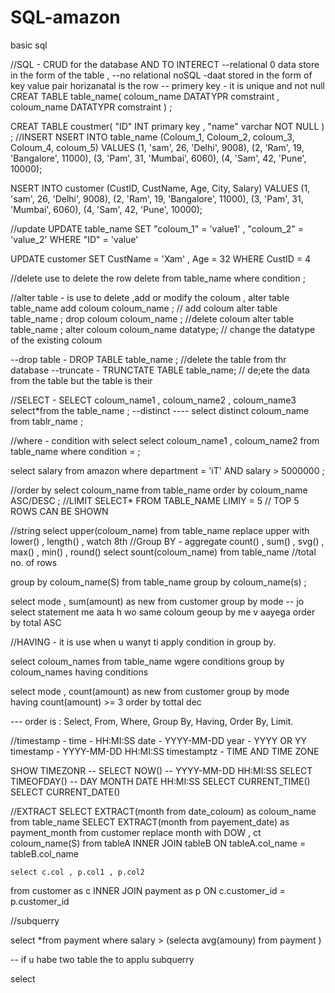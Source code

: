 # SQL-amazon
basic sql

//SQL - CRUD for the database AND TO INTERECT 
--relational 0 data store in the form of the table ,
--no relational noSQL -daat stored in the form of key value pair
horizanatal is the row 
-- primery key - it is unique and not null
CREAT TABLE table_name(
coloum_name DATATYPR comstraint ,
coloum_name DATATYPR comstraint 
) ;

CREAT TABLE coustmer(
"ID" INT primary key ,
"name" varchar NOT NULL
) ;
//INSERT 
NSERT INTO table_name (Coloum_1, Coloum_2, coloum_3, Coloum_4, coloum_5)
VALUES
(1, 'sam', 26, 'Delhi', 9008),
(2, 'Ram', 19, 'Bangalore', 11000),
(3, 'Pam', 31, 'Mumbai', 6060),
(4, 'Sam', 42, 'Pune', 10000);

NSERT INTO customer (CustID, CustName, Age, City, Salary)
VALUES
(1, 'sam', 26, 'Delhi', 9008),
(2, 'Ram', 19, 'Bangalore', 11000),
(3, 'Pam', 31, 'Mumbai', 6060),
(4, 'Sam', 42, 'Pune', 10000);

//update 
UPDATE table_name
SET "coloum_1" = 'value1' , "coloum_2" = 'value_2'
WHERE "ID" = 'value'

UPDATE customer
SET CustName = 'Xam' , Age = 32
WHERE CustID = 4

//delete use to delete the row
delete from table_name where condition ;

//alter table - is use to delete ,add or modify the coloum ,
alter table table_name 
add coloum coloum_name ; // add coloum
alter table table_name ;
drop coloum coloum_name ; //delete coloum
alter table table_name ;
alter coloum coloum_name datatype; // change the datatype of the existing coloum

--drop table - DROP TABLE table_name ; //delete the table from thr database
--truncate - TRUNCTATE TABLE table_name; // de;ete the data from the table but the table is their 

//SELECT - SELECT coloum_name1 , coloum_name2 , coloum_name3
select*from the table_name ;
--distinct   ----   select distinct coloum_name from tablr_name ;

//where - condition with select 
select coloum_name1 , coloum_name2 from table_name 
where condition = ;

select salary from amazon 
where department = 'iT' AND salary > 5000000 ;

//order by 
select coloum_name from table_name 
order by coloum_name ASC/DESC ;
//LIMIT SELECT* FROM TABLE_NAME LIMIY = 5 // TOP 5 ROWS CAN BE SHOWN

//string 
select upper(coloum_name) from table_name 
replace upper with lower() , length()  , watch 8th
//Group BY - aggregate count() , sum() , svg() , max() , min() , round()
select sount(coloum_name) from table_name //total no. of rows

group by coloum_name(S) 
from table_name 
group by coloum_name(s) ;

select mode , sum(amount) as new
from customer
group by mode   -- jo select statement me aata h wo same coloum geoup by me v aayega 
order by total ASC  

//HAVING - it is use when u wanyt ti apply condition in group by.

select coloum_names 
from table_name 
wgere conditions 
group by coloum_names 
having conditions

select mode , count(amount) as new
from customer
group by mode  
having count(amount) >= 3
order by tottal dec

--- order is : Select, From, Where, Group By, Having, Order By, Limit.

//timestamp - 
time - HH:MI:SS
date - YYYY-MM-DD
year - YYYY OR YY
timestamp - YYYY-MM-DD HH:MI:SS
timestamptz - TIME AND TIME ZONE 

SHOW TIMEZONR -- 
SELECT NOW()  -- YYYY-MM-DD HH:MI:SS
SELECT TIMEOFDAY() -- DAY MONTH DATE HH:MI:SS
SELECT CURRENT_TIME()
SELECT CURRENT_DATE()

//EXTRACT 
SELECT EXTRACT(month from date_coloum) as coloum_name from table_name
   SELECT EXTRACT(month from payement_date) as payment_month from customer
    replace month with DOW  , ct coloum_name(S)
   from tableA
   INNER JOIN  tableB 
   ON tableA.col_name = tableB.col_name 

    select c.col , p.col1 , p.col2
   from customer as c
   INNER JOIN  payment as p 
   ON c.customer_id = p.customer_id

//subquerry 

select *from payment 
where salary > (selecta avg(amouny) from payment )

-- if u habe two  table the to applu subquerry 

select 
